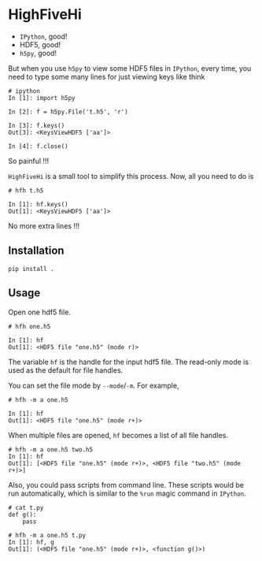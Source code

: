 # HighFiveHi

- `IPython`, good!
- HDF5, good!
- `h5py`, good!

But when you use `h5py` to view some HDF5 files in `IPython`, every time, you need to type some many
lines for just viewing keys like think
```
# ipython
In [1]: import h5py

In [2]: f = h5py.File('t.h5', 'r')

In [3]: f.keys()
Out[3]: <KeysViewHDF5 ['aa']>

In [4]: f.close()
```
So painful !!! 

`HighFiveHi` is a small tool to simplify this process. Now, all you need to do is
```
# hfh t.h5

In [1]: hf.keys()
Out[1]: <KeysViewHDF5 ['aa']>
```
No more extra lines !!!

## Installation
```
pip install .
```

## Usage

Open one hdf5 file.
```
# hfh one.h5

In [1]: hf
Out[1]: <HDF5 file "one.h5" (mode r)>
```
The variable `hf` is the handle for the input hdf5 file. The read-only mode is used as the default
for file handles.


You can set the file mode by `--mode`/`-m`. For example,
```
# hfh -m a one.h5

In [1]: hf
Out[1]: <HDF5 file "one.h5" (mode r+)>
```

When multiple files are opened, `hf` becomes a list of all file handles.
```
# hfh -m a one.h5 two.h5
In [1]: hf
Out[1]: [<HDF5 file "one.h5" (mode r+)>, <HDF5 file "two.h5" (mode r+)>]
```

Also, you could pass scripts from command line. These scripts would be run automatically, which
is similar to the `%run` magic command in `IPython`.
```
# cat t.py
def g():
    pass

# hfh -m a one.h5 t.py
In [1]: hf, g
Out[1]: (<HDF5 file "one.h5" (mode r+)>, <function g()>)
```
